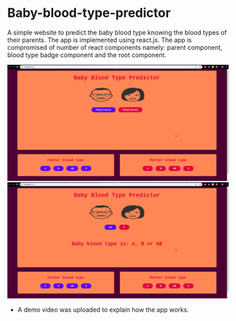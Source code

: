 # Baby-blood-type-predictor

A simple website to predict the baby blood type knowing the blood types of their parents. 
The app is implemented using react.js. The app is compromised of number of react components namely: parent component, blood type badge component and the root component.

![Screenshot_1](https://github.com/HatemRamadan/Baby-blood-type-predictor/blob/master/Screenshot1.png)
![Screenshot_2](https://github.com/HatemRamadan/Baby-blood-type-predictor/blob/master/Screenshot2.png)

- A demo video was uploaded to explain how the app works.
